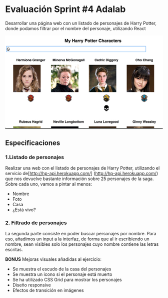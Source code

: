#  Evaluación Sprint #4 Adalab
Desarrollar una página web con un listado de personajes de Harry Potter, donde podamos filtrar por el nombre del personaje, utilizando React

![imagen design](/src/images/design.png)

## Especificaciones
### 1.Listado de personajes
Realizar una web con el listado de personajes de Harry Potter, utilizando el servicio de[http://hp-api.herokuapp.com/] (http://hp-api.herokuapp.com/) que nos devuelve bastante información sobre 25 personajes de la saga. Sobre cada uno, vamos a pintar al menos:
- Nombre
- Foto
- Casa
- ¿Está vivo?

### 2. Filtrado de personajes
La segunda parte consiste en poder buscar personajes por nombre. Para eso, añadimos un input a la interfaz, de forma que al ir escribiendo un nombre, sean visibles solo los personajes cuyo nombre contiene las letras escritas.

**BONUS**
Mejoras visuales añadidas al ejercicio:
- Se muestra el escudo de la casa del personajes
- Se muestra un icono si el personaje está muerto
- Se ha utilizado CSS Grid para mostrar los personajes
- Diseño responsive
- Efectos de transición en imágenes
